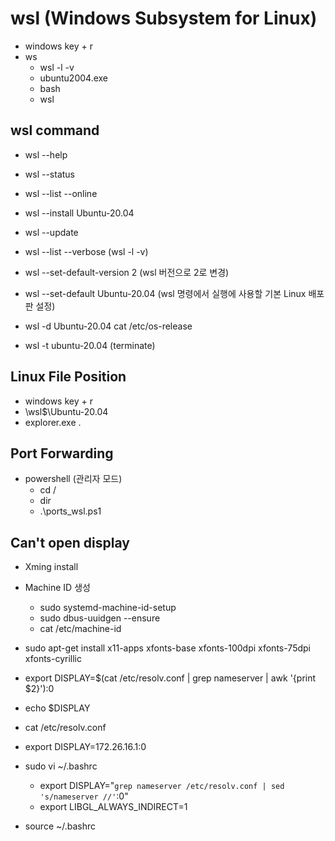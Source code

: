 
# wsl (Windows Subsystem for Linux)

- windows key + r
- ws
  - wsl -l -v
  - ubuntu2004.exe
  - bash
  - wsl

## wsl command

- wsl --help
- wsl --status

- wsl --list --online
- wsl --install Ubuntu-20.04
- wsl --update

- wsl --list --verbose (wsl -l -v)

- wsl --set-default-version 2 (wsl 버전으로 2로 변경)
- wsl --set-default Ubuntu-20.04 (wsl 명령에서 실행에 사용할 기본 Linux 배포판 설정)
- wsl -d Ubuntu-20.04 cat /etc/os-release

- wsl -t ubuntu-20.04 (terminate)

## Linux File Position

- windows key + r
- \\wsl$\Ubuntu-20.04
- explorer.exe .

## Port Forwarding

- powershell (관리자 모드)
  - cd /
  - dir
  - .\ports_wsl.ps1

## Can't open display

- Xming install
- Machine ID 생성
  - sudo systemd-machine-id-setup
  - sudo dbus-uuidgen --ensure
  - cat /etc/machine-id

- sudo apt-get install x11-apps xfonts-base xfonts-100dpi xfonts-75dpi xfonts-cyrillic
- export DISPLAY=$(cat /etc/resolv.conf | grep nameserver | awk '{print $2}'):0
- echo $DISPLAY
- cat /etc/resolv.conf
- export DISPLAY=172.26.16.1:0

- sudo vi ~/.bashrc
  - export DISPLAY="`grep nameserver /etc/resolv.conf | sed 's/nameserver //'`:0"
  - export LIBGL_ALWAYS_INDIRECT=1
- source ~/.bashrc
